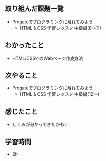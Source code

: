 ## 取り組んだ課題一覧
- Progateでプログラミングに触れてみよう
     -  HTML & CSS 学習レッスン 中級編(8〜11)

## わかったこと
- HTML/CSSでのWebページ作成方法

## 次やること
- Progateでプログラミングに触れてみよう
     -  HTML & CSS 学習レッスン 中級編(12〜)

## 感じたこと
- しくみが分かってきたかも💡

## 学習時間
- 2h